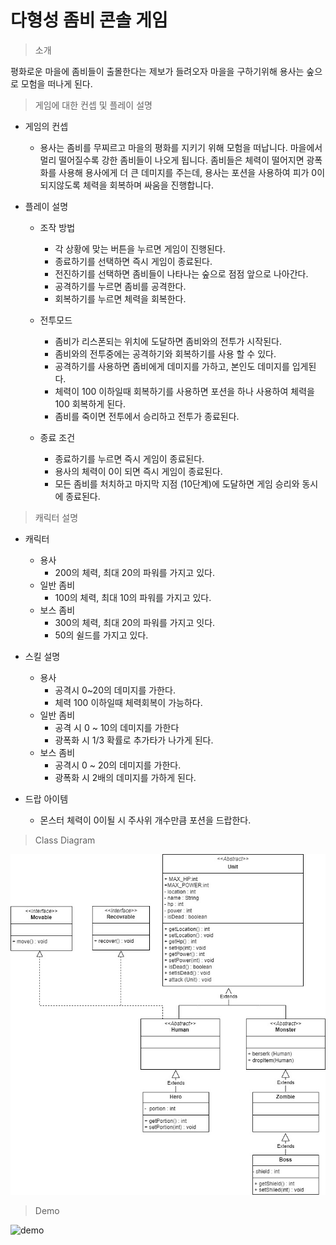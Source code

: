 # 다형성 좀비 콘솔 게임

> 소개
> 
  평화로운 마을에 좀비들이 출몰한다는 제보가 들려오자 마을을 구하기위해 용사는 숲으로 모험을 떠나게 된다.


> 게임에 대한 컨셉 및 플레이 설명
* 게임의 컨셉
  * 용사는 좀비를 무찌르고 마을의 평화를 지키기 위해 모험을 떠납니다. 마을에서 멀리 떨어질수록 강한 좀비들이 나오게 됩니다. 좀비들은 체력이 떨어지면 광폭화를 사용해 용사에게 더 큰 데미지를 주는데, 용사는 포션을 사용하여 피가 0이 되지않도록 체력을 회복하며 싸움을 진행합니다.
    
* 플레이 설명
  * 조작 방법
    * 각 상황에 맞는 버튼을 누르면 게임이 진행된다.
    * 종료하기를 선택하면 즉시 게임이 종료된다.
    * 전진하기를 선택하면 좀비들이 나타나는 숲으로 점점 앞으로 나아간다.
    * 공격하기를 누르면 좀비를 공격한다.
    * 회복하기를 누르면 체력을 회복한다.

  * 전투모드
    * 좀비가 리스폰되는 위치에 도달하면 좀비와의 전투가 시작된다.
    * 좀비와의 전투중에는 공격하기와 회복하기를 사용 할 수 있다.
    * 공격하기를 사용하면 좀비에게 데미지를 가하고, 본인도 데미지를 입게된다.
    * 체력이 100 이하일때 회복하기를 사용하면 포션을 하나 사용하여 체력을 100 회복하게 된다.
    * 좀비를 죽이면 전투에서 승리하고 전투가 종료된다.

  * 종료 조건
    * 종료하기를 누르면 즉시 게임이 종료된다.
    * 용사의 체력이 0이 되면 즉시 게임이 종료된다.
    * 모든 좀비를 처치하고 마지막 지점 (10단계)에 도달하면 게임 승리와 동시에 종료된다.

> 캐릭터 설명
* 캐릭터
    * 용사
        * 200의 체력, 최대 20의 파워를 가지고 있다.
    * 일반 좀비
        * 100의 체력, 최대 10의 파워를 가지고 있다.
    * 보스 좀비
        * 300의 체력, 최대 20의 파워를 가지고 잇다.
        * 50의 쉴드를 가지고 있다.

* 스킬 설명
    * 용사
        * 공격시 0~20의 데미지를 가한다.
        * 체력 100 이하일때 체력회복이 가능하다.
    * 일반 좀비
        * 공격 시 0 ~ 10의 데미지를 가한다
        * 광폭화 시 1/3 확률로 추가타가 나가게 된다.
    * 보스 좀비
        * 공격시 0 ~ 20의 데미지를 가한다.
        * 광폭화 시 2배의 데미지를 가하게 된다.
* 드랍 아이템
    * 몬스터 체력이 0이될 시 주사위 개수만큼 포션을 드랍한다.
    
    

> Class Diagram

![diagram](zombie/image/zombie.jpg)

> Demo


![demo](zombie/image/zombieGameDemo.gif)

